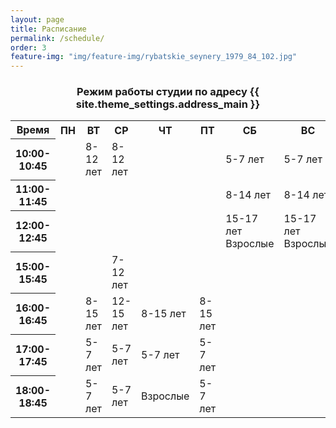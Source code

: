 ```yaml
---
layout: page
title: Расписание
permalink: /schedule/
order: 3
feature-img: "img/feature-img/rybatskie_seynery_1979_84_102.jpg"
---
```

<div class="schedule">
	<div class="schedule__item">
		<h3 class="schedule__title" id = "schedule-spasskaya" style="text-align:center;">Режим работы студии по адресу {{ site.theme_settings.address_main }} </h3>
		<table class="gray-table">
			<tr>
				<th style="width: 15%;">Время</th>
				<th>ПН</th>
				<th>ВТ</th>
				<th>СР</th>
				<th>ЧТ</th>
				<th>ПТ</th>
				<th>СБ</th>
				<th>ВС</th>
			</tr>
			<tr>
				<th>10:00-10:45</th>
				<td></td>
				<td>8-12 лет</td>
				<td>8-12 лет</td>
				<td></td>
				<td></td>
				<td>5-7 лет</td>
				<td>5-7 лет</td>
			</tr>
			<tr>
				<th>11:00-11:45</th>
				<td></td>
				<td></td>
				<td></td>
				<td></td>
				<td></td>
				<td>8-14 лет</td>
				<td>8-14 лет</td>
			</tr>
			<tr>
				<th>12:00-12:45</th>
				<td></td>
				<td></td>
				<td></td>
				<td></td>
				<td></td>
				<td>15-17 лет<br>Взрослые</td>
				<td>15-17 лет<br>Взрослые</td>
			</tr>
			<tr>
				<th>15:00-15:45</th>
				<td></td>
				<td></td>
				<td>7-12 лет</td>
				<td></td>
				<td></td>
				<td></td>
				<td></td>
			</tr>
			<tr>
				<th>16:00-16:45</th>
				<td></td>
				<td>8-15 лет</td>
				<td>12-15 лет</td>
				<td>8-15 лет</td>
				<td>8-15 лет</td>
				<td></td>
				<td></td>
			</tr>
			<tr>
				<th>17:00-17:45</th>
				<td></td>
				<td>5-7 лет</td>
				<td>5-7 лет</td>
				<td>5-7 лет</td>
				<td>5-7 лет</td>
				<td></td>
				<td></td>
			</tr>
			<tr>
				<th>18:00-18:45</th>
				<td></td>
				<td>5-7 лет</td>
				<td>5-7 лет</td>
				<td>Взрослые</td>
				<td>5-7 лет</td>
				<td></td>
				<td></td>
			</tr>
		</table>
	</div>
</div>


